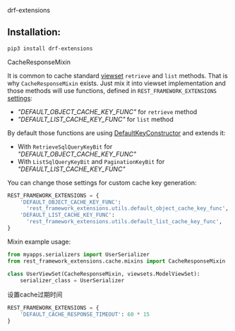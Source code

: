drf-extensions

## Installation:

```bash
pip3 install drf-extensions
```

CacheResponseMixin

It is common to cache standard [viewset](http://www.django-rest-framework.org/api-guide/viewsets) `retrieve` and `list` methods. That is why `CacheResponseMixin` exists. Just mix it into viewset implementation and those methods will use functions, defined in `REST_FRAMEWORK_EXTENSIONS` [settings](http://chibisov.github.io/drf-extensions/docs/#settings):

- *"DEFAULT_OBJECT_CACHE_KEY_FUNC"* for `retrieve` method
- *"DEFAULT_LIST_CACHE_KEY_FUNC"* for `list` method

By default those functions are using [DefaultKeyConstructor](http://chibisov.github.io/drf-extensions/docs/#default-key-constructor) and extends it:

- With `RetrieveSqlQueryKeyBit` for *"DEFAULT_OBJECT_CACHE_KEY_FUNC"*
- With `ListSqlQueryKeyBit` and `PaginationKeyBit` for *"DEFAULT_LIST_CACHE_KEY_FUNC"*

You can change those settings for custom cache key generation:

```python
REST_FRAMEWORK_EXTENSIONS = {
    'DEFAULT_OBJECT_CACHE_KEY_FUNC':
      'rest_framework_extensions.utils.default_object_cache_key_func',
    'DEFAULT_LIST_CACHE_KEY_FUNC':
      'rest_framework_extensions.utils.default_list_cache_key_func',
}
```

Mixin example usage:

```python
from myapps.serializers import UserSerializer
from rest_framework_extensions.cache.mixins import CacheResponseMixin

class UserViewSet(CacheResponseMixin, viewsets.ModelViewSet):
    serializer_class = UserSerializer
```

设置cache过期时间

```python
REST_FRAMEWORK_EXTENSIONS = {
    'DEFAULT_CACHE_RESPONSE_TIMEOUT': 60 * 15
}
```